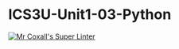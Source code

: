 # ICS3U-Unit1-03-Python

[![Mr Coxall's Super Linter](https://github.com/venika-sem/ICS3U-Unit1-03-Python/workflows/Mr%20Coxall's%20Super%20Linter/badge.svg)](https://github.com/venika-sem/ICS3U-Unit1-03-Python/actions/)
